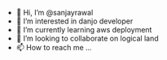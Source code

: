 - 👋 Hi, I’m @sanjayrawal
- 👀 I’m interested in danjo developer
- 🌱 I’m currently learning aws deployment
- 💞️ I’m looking to collaborate on logical land
- 📫 How to reach me ...

<!---
Slogicaland/Slogicaland is a ✨ special ✨ repository because its `README.md` (this file) appears on your GitHub profile.
You can click the Preview link to take a look at your changes.
--->
